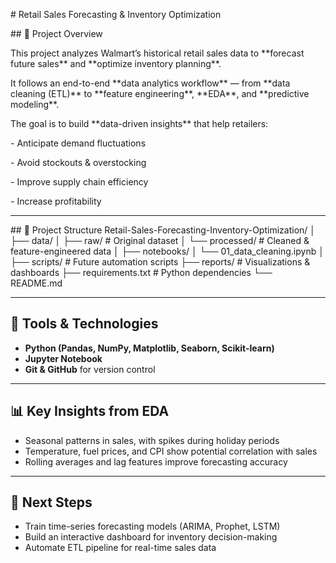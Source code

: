 \# Retail Sales Forecasting \& Inventory Optimization



\## 📌 Project Overview

This project analyzes Walmart’s historical retail sales data to \*\*forecast future sales\*\* and \*\*optimize inventory planning\*\*.  

It follows an end-to-end \*\*data analytics workflow\*\* — from \*\*data cleaning (ETL)\*\* to \*\*feature engineering\*\*, \*\*EDA\*\*, and \*\*predictive modeling\*\*.



The goal is to build \*\*data-driven insights\*\* that help retailers:

\- Anticipate demand fluctuations

\- Avoid stockouts \& overstocking

\- Improve supply chain efficiency

\- Increase profitability



---



\## 📂 Project Structure
Retail-Sales-Forecasting-Inventory-Optimization/
│
├── data/
│ ├── raw/ # Original dataset
│ └── processed/ # Cleaned & feature-engineered data
│
├── notebooks/
│ └── 01_data_cleaning.ipynb
│
├── scripts/ # Future automation scripts
├── reports/ # Visualizations & dashboards
├── requirements.txt # Python dependencies
└── README.md

---

## 🚀 Tools & Technologies
- **Python (Pandas, NumPy, Matplotlib, Seaborn, Scikit-learn)**
- **Jupyter Notebook**
- **Git & GitHub** for version control

---

## 📊 Key Insights from EDA
- Seasonal patterns in sales, with spikes during holiday periods
- Temperature, fuel prices, and CPI show potential correlation with sales
- Rolling averages and lag features improve forecasting accuracy

---

## 📌 Next Steps
- Train time-series forecasting models (ARIMA, Prophet, LSTM)
- Build an interactive dashboard for inventory decision-making
- Automate ETL pipeline for real-time sales data
